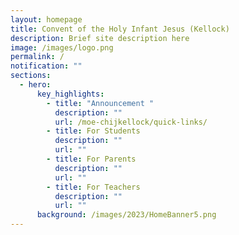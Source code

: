 ```yaml
---
layout: homepage
title: Convent of the Holy Infant Jesus (Kellock)
description: Brief site description here
image: /images/logo.png
permalink: /
notification: ""
sections:
  - hero:
      key_highlights:
        - title: "Announcement "
          description: ""
          url: /moe-chijkellock/quick-links/
        - title: For Students
          description: ""
          url: ""
        - title: For Parents
          description: ""
          url: ""
        - title: For Teachers
          description: ""
          url: ""
      background: /images/2023/HomeBanner5.png
---
```

